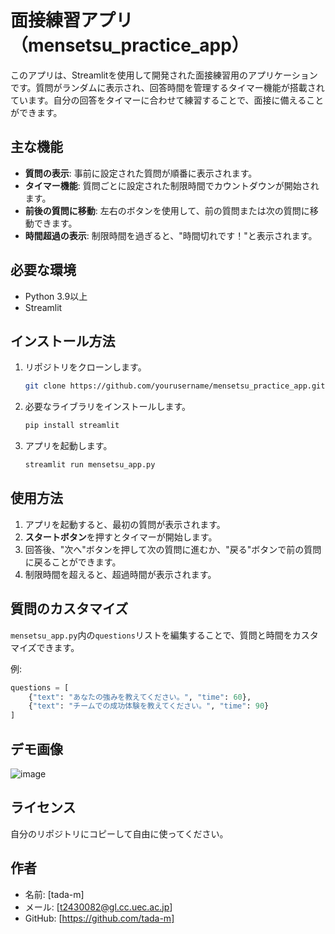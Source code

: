 # 面接練習アプリ（mensetsu_practice_app）

このアプリは、Streamlitを使用して開発された面接練習用のアプリケーションです。質問がランダムに表示され、回答時間を管理するタイマー機能が搭載されています。自分の回答をタイマーに合わせて練習することで、面接に備えることができます。

## 主な機能
- **質問の表示**: 事前に設定された質問が順番に表示されます。
- **タイマー機能**: 質問ごとに設定された制限時間でカウントダウンが開始されます。
- **前後の質問に移動**: 左右のボタンを使用して、前の質問または次の質問に移動できます。
- **時間超過の表示**: 制限時間を過ぎると、"時間切れです！"と表示されます。

## 必要な環境
- Python 3.9以上
- Streamlit

## インストール方法
1. リポジトリをクローンします。
    ```bash
    git clone https://github.com/yourusername/mensetsu_practice_app.git
    ```
2. 必要なライブラリをインストールします。
    ```bash
    pip install streamlit
    ```
3. アプリを起動します。
    ```bash
    streamlit run mensetsu_app.py
    ```

## 使用方法
1. アプリを起動すると、最初の質問が表示されます。
2. **スタートボタン**を押すとタイマーが開始します。
3. 回答後、"次へ"ボタンを押して次の質問に進むか、"戻る"ボタンで前の質問に戻ることができます。
4. 制限時間を超えると、超過時間が表示されます。

## 質問のカスタマイズ
`mensetsu_app.py`内の`questions`リストを編集することで、質問と時間をカスタマイズできます。

例:
```python
questions = [
    {"text": "あなたの強みを教えてください。", "time": 60},
    {"text": "チームでの成功体験を教えてください。", "time": 90}
]
```

## デモ画像
![image](https://github.com/user-attachments/assets/02179256-df1b-4820-96a4-f18b6bc5d858)

## ライセンス
自分のリポジトリにコピーして自由に使ってください。

## 作者
- 名前: [tada-m]
- メール: [t2430082@gl.cc.uec.ac.jp]
- GitHub: [https://github.com/tada-m]

